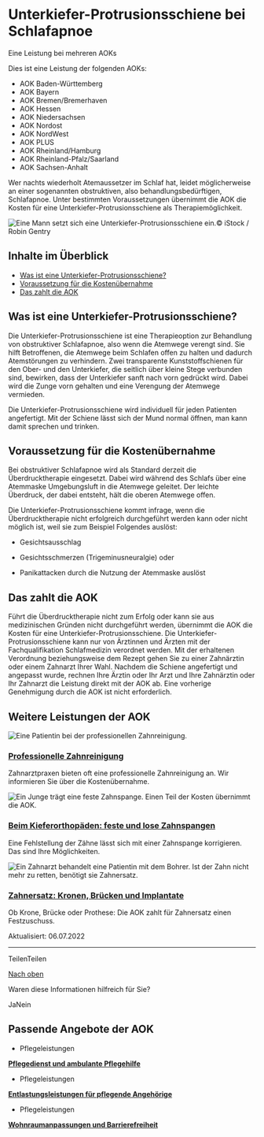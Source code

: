 # Unterkiefer-Protrusionsschiene bei Schlafapnoe

Eine Leistung bei mehreren AOKs

Dies ist eine Leistung der folgenden AOKs:

- AOK Baden-Württemberg
- AOK Bayern
- AOK Bremen/Bremerhaven
- AOK Hessen
- AOK Niedersachsen
- AOK Nordost
- AOK NordWest
- AOK PLUS
- AOK Rheinland/Hamburg
- AOK Rheinland-Pfalz/Saarland
- AOK Sachsen-Anhalt

Wer nachts wiederholt Atemaussetzer im Schlaf hat, leidet möglicherweise an einer sogenannten obstruktiven, also behandlungsbedürftigen, Schlafapnoe. Unter bestimmten Voraussetzungen übernimmt die AOK die Kosten für eine Unterkiefer-Protrusionsschiene als Therapiemöglichkeit.

![Eine Mann setzt sich eine Unterkiefer-Protrusionsschiene ein.](https://www.aok.de/pk/magazin/cms/fileadmin/_processed_/b/8/csm_protrusionsschiene_e826683769.jpg.webp)© iStock / Robin Gentry

## Inhalte im Überblick

- [Was ist eine Unterkiefer-Protrusionsschiene?](https://www.aok.de/pk/leistungen/hilfsmittel/unterkiefer-protrusionsschiene/#c1590610037)
- [Voraussetzung für die Kostenübernahme](https://www.aok.de/pk/leistungen/hilfsmittel/unterkiefer-protrusionsschiene/#c1590610038)
- [Das zahlt die AOK](https://www.aok.de/pk/leistungen/hilfsmittel/unterkiefer-protrusionsschiene/#c1590610039)

## Was ist eine Unterkiefer-Protrusionsschiene?

Die Unterkiefer-Protrusionsschiene ist eine Therapieoption zur Behandlung von obstruktiver Schlafapnoe, also wenn die Atemwege verengt sind. Sie hilft Betroffenen, die Atemwege beim Schlafen offen zu halten und dadurch Atemstörungen zu verhindern. Zwei transparente Kunststoffschienen für den Ober- und den Unterkiefer, die seitlich über kleine Stege verbunden sind, bewirken, dass der Unterkiefer sanft nach vorn gedrückt wird. Dabei wird die Zunge vorn gehalten und eine Verengung der Atemwege vermieden.

Die Unterkiefer-Protrusionsschiene wird individuell für jeden Patienten angefertigt. Mit der Schiene lässt sich der Mund normal öffnen, man kann damit sprechen und trinken.

## Voraussetzung für die Kostenübernahme

Bei obstruktiver Schlafapnoe wird als Standard derzeit die Überdrucktherapie eingesetzt. Dabei wird während des Schlafs über eine Atemmaske Umgebungsluft in die Atemwege geleitet. Der leichte Überdruck, der dabei entsteht, hält die oberen Atemwege offen.

Die Unterkiefer-Protrusionsschiene kommt infrage, wenn die Überdrucktherapie nicht erfolgreich durchgeführt werden kann oder nicht möglich ist, weil sie zum Beispiel Folgendes auslöst:

- Gesichtsausschlag

- Gesichtsschmerzen (Trigeminusneuralgie) oder

- Panikattacken durch die Nutzung der Atemmaske auslöst

## Das zahlt die AOK

Führt die Überdrucktherapie nicht zum Erfolg oder kann sie aus medizinischen Gründen nicht durchgeführt werden, übernimmt die AOK die Kosten für eine Unterkiefer-Protrusionsschiene. Die Unterkiefer-Protrusionsschiene kann nur von Ärztinnen und Ärzten mit der Fachqualifikation Schlafmedizin verordnet werden. Mit der erhaltenen Verordnung beziehungsweise dem Rezept gehen Sie zu einer Zahnärztin oder einem Zahnarzt Ihrer Wahl. Nachdem die Schiene angefertigt und angepasst wurde, rechnen Ihre Ärztin oder Ihr Arzt und Ihre Zahnärztin oder Ihr Zahnarzt die Leistung direkt mit der AOK ab. Eine vorherige Genehmigung durch die AOK ist nicht erforderlich.

## Weitere Leistungen der AOK

![Eine Patientin bei der professionellen Zahnreinigung.](https://www.aok.de/pk/magazin/cms/fileadmin/_processed_/2/3/csm_zahnreinigung_e006d0bcba.jpg.webp)

### [Professionelle Zahnreinigung](https://www.aok.de/pk/leistungen/zahngesundheit/professionelle-zahnreinigung/)

Zahnarztpraxen bieten oft eine professionelle Zahnreinigung an. Wir informieren Sie über die Kostenübernahme.

![Ein Junge trägt eine feste Zahnspange. Einen Teil der Kosten übernimmt die AOK. ](https://www.aok.de/pk/magazin/cms/fileadmin/_processed_/7/8/csm_zahnspangen_d1e377db1e.jpg.webp)

### [Beim Kieferorthopäden: feste und lose Zahnspangen](https://www.aok.de/pk/leistungen/zahngesundheit/zahnspange/)

Eine Fehlstellung der Zähne lässt sich mit einer Zahnspange korrigieren. Das sind Ihre Möglichkeiten.

![Ein Zahnarzt behandelt eine Patientin mit dem Bohrer. Ist der Zahn nicht mehr zu retten, benötigt sie Zahnersatz. ](https://www.aok.de/pk/magazin/cms/fileadmin/_processed_/6/c/csm_zahnersatz_719e2dd075.jpg.webp)

### [Zahnersatz: Kronen, Brücken und Implantate](https://www.aok.de/pk/leistungen/zahngesundheit/zahnersatz-zahnkronen-bruecken-implantate/)

Ob Krone, Brücke oder Prothese: Die AOK zahlt für Zahnersatz einen Festzuschuss.

Aktualisiert: 06.07.2022

* * *

TeilenTeilen

[Nach oben](https://www.aok.de/pk/leistungen/hilfsmittel/unterkiefer-protrusionsschiene/#main-content)

Waren diese Informationen hilfreich für Sie?

JaNein

## Passende Angebote der AOK

- Pflegeleistungen

[**Pflegedienst und ambulante Pflegehilfe**](https://www.aok.de/pk/pflegeleistungen/pflegedienst-ambulante-pflegehilfe/)

- Pflegeleistungen

[**Entlastungsleistungen für pflegende Angehörige**](https://www.aok.de/pk/pflegeleistungen/entlastungsleistungen-pflegende-angehoerige/)

- Pflegeleistungen

[**Wohnraumanpassungen und Barrierefreiheit**](https://www.aok.de/pk/pflegeleistungen/wohnraumanpassungen-und-barrierefreiheit/)
